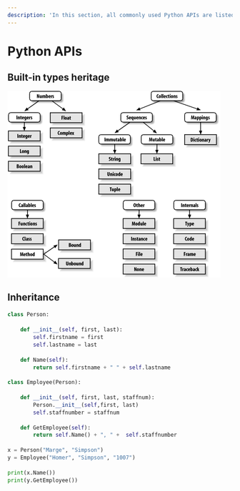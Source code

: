 ```yaml
---
description: 'In this section, all commonly used Python APIs are listed'
---
```


# Python APIs

## Built-in types heritage

![](../../../.gitbook/assets/image%20%282%29.png)

## Inheritance

```python
class Person:

    def __init__(self, first, last):
        self.firstname = first
        self.lastname = last

    def Name(self):
        return self.firstname + " " + self.lastname

class Employee(Person):

    def __init__(self, first, last, staffnum):
        Person.__init__(self,first, last)
        self.staffnumber = staffnum

    def GetEmployee(self):
        return self.Name() + ", " +  self.staffnumber

x = Person("Marge", "Simpson")
y = Employee("Homer", "Simpson", "1007")

print(x.Name())
print(y.GetEmployee())
```



